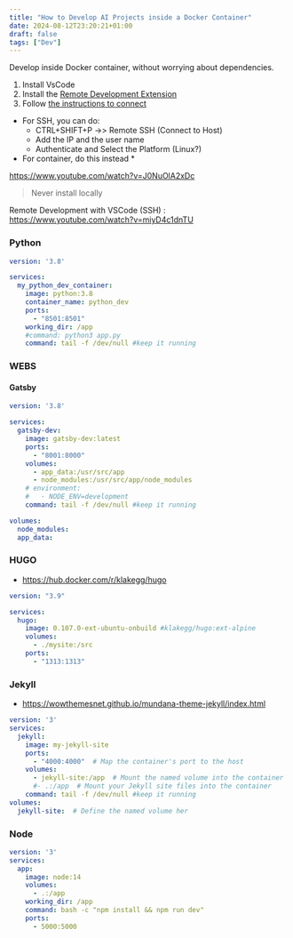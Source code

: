```yaml
---
title: "How to Develop AI Projects inside a Docker Container"
date: 2024-08-12T23:20:21+01:00
draft: false
tags: ["Dev"]  
---
```



Develop inside Docker container, without worrying about dependencies.

1. Install VsCode
2. Install the [Remote Development Extension](https://marketplace.visualstudio.com/items?itemName=ms-vscode-remote.vscode-remote-extensionpack)
3. Follow [the instructions to connect](https://code.visualstudio.com/docs/remote/ssh)
* For SSH, you can do:
  * CTRL+SHIFT+P ->> Remote SSH (Connect to Host)
  * Add the IP and the user name
  * Authenticate and Select the Platform (Linux?)
* For container, do this instead
  * 

https://www.youtube.com/watch?v=J0NuOlA2xDc

> Never install locally

Remote Development with VSCode (SSH) :
https://www.youtube.com/watch?v=miyD4c1dnTU

### Python

```yml
version: '3.8'

services:
  my_python_dev_container:
    image: python:3.8
    container_name: python_dev
    ports:
      - "8501:8501"
    working_dir: /app
    #command: python3 app.py
    command: tail -f /dev/null #keep it running
```

### WEBS

#### Gatsby

```yml
version: '3.8'

services:
  gatsby-dev:
    image: gatsby-dev:latest
    ports:
      - "8001:8000"
    volumes:
      - app_data:/usr/src/app
      - node_modules:/usr/src/app/node_modules
    # environment:
    #   - NODE_ENV=development
    command: tail -f /dev/null #keep it running      

volumes:
  node_modules:
  app_data:
```

### HUGO


* <https://hub.docker.com/r/klakegg/hugo>


```yml
version: "3.9"

services:
  hugo:
    image: 0.107.0-ext-ubuntu-onbuild #klakegg/hugo:ext-alpine
    volumes:
      - ./mysite:/src
    ports:
      - "1313:1313"
```

### Jekyll

* <https://wowthemesnet.github.io/mundana-theme-jekyll/index.html>

```yml
version: '3'
services:
  jekyll:
    image: my-jekyll-site
    ports:
      - "4000:4000"  # Map the container's port to the host
    volumes:
      - jekyll-site:/app  # Mount the named volume into the container
      #- .:/app  # Mount your Jekyll site files into the container
    command: tail -f /dev/null #keep it running
volumes:
  jekyll-site:  # Define the named volume her
```

### Node

```yml
version: '3'
services:
  app:
    image: node:14
    volumes:
      - .:/app
    working_dir: /app
    command: bash -c "npm install && npm run dev"
    ports:
      - 5000:5000
```
